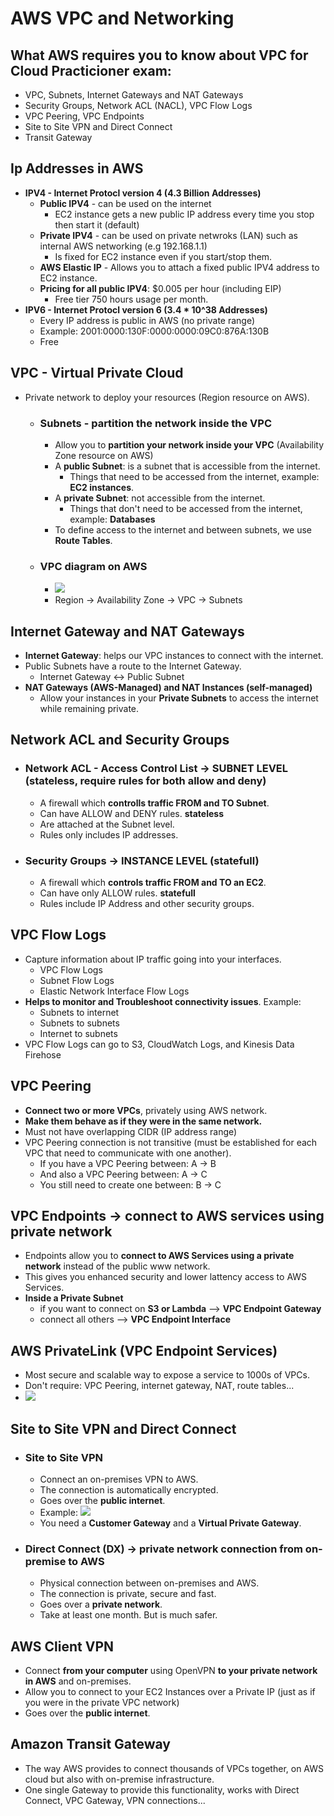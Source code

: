 # AWS VPC and Networking

## What AWS requires you to know about VPC for Cloud Practicioner exam:
- VPC, Subnets, Internet Gateways and NAT Gateways
- Security Groups, Network ACL (NACL), VPC Flow Logs
- VPC Peering, VPC Endpoints
- Site to Site VPN and Direct Connect
- Transit Gateway

## Ip Addresses in AWS
- **IPV4 - Internet Protocl version 4 (4.3 Billion Addresses)**
  - **Public IPV4** - can be used on the internet
    - EC2 instance gets a new public IP address every time you stop then start it (default)
  - **Private IPV4** - can be used on private netwroks (LAN) such as internal AWS networking (e.g 192.168.1.1)
    - Is fixed for EC2 instance even if you start/stop them.
  - **AWS Elastic IP** - Allows you to attach a fixed public IPV4 address to EC2 instance.
  - **Pricing for all public IPV4**: $0.005 per hour (including EIP)
    - Free tier 750 hours usage per month.
- **IPV6 - Internet Protocl version 6 (3.4 * 10^38 Addresses)**
  - Every IP address is public in AWS (no private range)
  - Example: 2001:0000:130F:0000:0000:09C0:876A:130B
  - Free

## VPC - Virtual Private Cloud
- Private network to deploy your resources (Region resource on AWS).

  - ### Subnets - partition the network inside the VPC
    - Allow you to **partition your network inside your VPC** (Availability Zone resource on AWS)
    - A **public Subnet**: is a subnet that is accessible from the internet.
      - Things that need to be accessed from the internet, example: **EC2 instances**.
    - A **private Subnet**: not accessible from the internet.
      - Things that don't need to be accessed from the internet, example: **Databases**
    - To define access to the internet and between subnets, we use **Route Tables**.

  - ### VPC diagram on AWS
    - <img src="https://docs.aws.amazon.com/images/vpc/latest/userguide/images/subnet-diagram.png">
    - Region -> Availability Zone -> VPC -> Subnets

## Internet Gateway and NAT Gateways
- **Internet Gateway**: helps our VPC instances to connect with the internet.
- Public Subnets have a route to the Internet Gateway.
  - Internet Gateway <-> Public Subnet
- **NAT Gateways (AWS-Managed) and NAT Instances (self-managed)**
  - Allow your instances in your **Private Subnets** to access the internet while remaining private.

## Network ACL and Security Groups

  - ### Network ACL - Access Control List -> SUBNET LEVEL (stateless, require rules for both allow and deny)
    - A firewall which **controlls traffic FROM and TO Subnet**.
    - Can have ALLOW and DENY rules. **stateless**
    - Are attached at the Subnet level.
    - Rules only includes IP addresses.

  - ### Security Groups -> INSTANCE LEVEL (statefull)
    - A firewall which **controls traffic FROM and TO an EC2**.
    - Can have only ALLOW rules. **statefull**
    - Rules include IP Address and other security groups.

## VPC Flow Logs
- Capture information about IP traffic going into your interfaces.
  - VPC Flow Logs
  - Subnet Flow Logs
  - Elastic Network Interface Flow Logs
- **Helps to monitor and Troubleshoot connectivity issues**. Example:
  - Subnets to internet
  - Subnets to subnets
  - Internet to subnets
- VPC Flow Logs can go to S3, CloudWatch Logs, and Kinesis Data Firehose

## VPC Peering
- **Connect two or more VPCs**, privately using AWS network.
- **Make them behave as if they were in the same network.**
- Must not have overlapping CIDR (IP address range)
- VPC Peering connection is not transitive (must be established for each VPC that need to communicate with one another).
  - If you have a VPC Peering between: A -> B
  - And also a VPC Peering between: A -> C
  - You still need to create one between: B -> C

## VPC Endpoints -> connect to AWS services using private network
- Endpoints allow you to **connect to AWS Services using a private network** instead of the public www network.
- This gives you enhanced security and lower lattency access to AWS Services.
- **Inside a Private Subnet**
  - if you want to connect on **S3 or Lambda** --> **VPC Endpoint Gateway**
  - connect all others --> **VPC Endpoint Interface**

## AWS PrivateLink (VPC Endpoint Services)
- Most secure and scalable way to expose a service to 1000s of VPCs.
- Don't require: VPC Peering, internet gateway, NAT, route tables...
- <img src="https://docs.aws.amazon.com/images/vpc/latest/privatelink/images/use-cases.png">

## Site to Site VPN and Direct Connect

  - ### Site to Site VPN
    - Connect an on-premises VPN to AWS.
    - The connection is automatically encrypted.
    - Goes over the **public internet**.
    - Example: <img src="https://docs.aws.amazon.com/images/vpn/latest/s2svpn/images/vpn-how-it-works-vgw.png">
    - You need a **Customer Gateway** and a **Virtual Private Gateway**.
  - ### Direct Connect (DX) -> private network connection from on-premise to AWS
    - Physical connection between on-premises and AWS.
    - The connection is private, secure and fast.
    - Goes over a **private network**.
    - Take at least one month. But is much safer.

## AWS Client VPN
- Connect **from your computer** using OpenVPN **to your private network in AWS** and on-premises.
- Allow you to connect to your EC2 Instances over a Private IP (just as if you were in the private VPC network)
- Goes over the **public internet**.

## Amazon Transit Gateway
- The way AWS provides to connect thousands of VPCs together, on AWS cloud but also with on-premise infrastructure.
- One single Gateway to provide this functionality, works with Direct Connect, VPC Gateway, VPN connections...